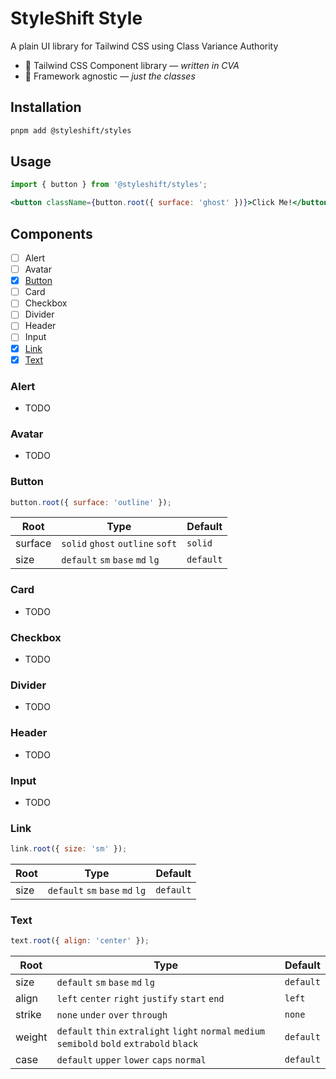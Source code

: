 # StyleShift Style

A plain UI library for Tailwind CSS using Class Variance Authority

- 🎨 Tailwind CSS Component library — _written in CVA_
- 🎯 Framework agnostic — _just the classes_

## Installation

```bash
pnpm add @styleshift/styles
```

## Usage

```jsx
import { button } from '@styleshift/styles';

<button className={button.root({ surface: 'ghost' })}>Click Me!</button>;
```

## Components

- [ ] Alert
- [ ] Avatar
- [x] [Button](#button)
- [ ] Card
- [ ] Checkbox
- [ ] Divider
- [ ] Header
- [ ] Input
- [x] [Link](#link)
- [x] [Text](#text)

### Alert

- TODO

### Avatar

- TODO

### Button

```js
button.root({ surface: 'outline' });
```

| Root    | Type                             | Default   |
| ------- | -------------------------------- | --------- |
| surface | `solid` `ghost` `outline` `soft` | `solid`   |
| size    | `default` `sm` `base` `md` `lg`  | `default` |

### Card

- TODO

### Checkbox

- TODO

### Divider

- TODO

### Header

- TODO

### Input

- TODO

### Link

```js
link.root({ size: 'sm' });
```

| Root | Type                            | Default   |
| ---- | ------------------------------- | --------- |
| size | `default` `sm` `base` `md` `lg` | `default` |

### Text

```js
text.root({ align: 'center' });
```

| Root   | Type                                                                                          | Default   |
| ------ | --------------------------------------------------------------------------------------------- | --------- |
| size   | `default` `sm` `base` `md` `lg`                                                               | `default` |
| align  | `left` `center` `right` `justify` `start` `end`                                               | `left`    |
| strike | `none` `under` `over` `through`                                                               | `none`    |
| weight | `default` `thin` `extralight` `light` `normal` `medium` `semibold` `bold` `extrabold` `black` | `default` |
| case   | `default` `upper` `lower` `caps` `normal`                                                     | `default` |
